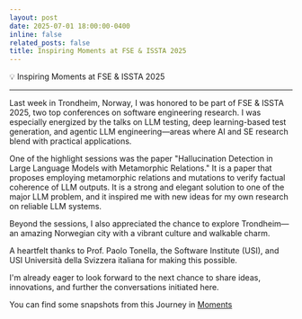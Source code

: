 ```yaml
---
layout: post
date: 2025-07-01 18:00:00-0400
inline: false
related_posts: false
title: Inspiring Moments at FSE & ISSTA 2025
---
```


:bulb: Inspiring Moments at FSE & ISSTA 2025

---

Last week in Trondheim, Norway, I was honored to be part of FSE & ISSTA 2025, two top conferences on software engineering research. I was especially energized by the talks on LLM testing, deep learning-based test generation, and agentic LLM engineering—areas where AI and SE research blend with practical applications.

One of the highlight sessions was the paper "Hallucination Detection in Large Language Models with Metamorphic Relations." It is a paper that proposes employing metamorphic relations and mutations to verify factual coherence of LLM outputs. It is a strong and elegant solution to one of the major LLM problem, and it inspired me with new ideas for my own research on reliable LLM systems.

Beyond the sessions, I also appreciated the chance to explore Trondheim—an amazing Norwegian city with a vibrant culture and walkable charm.

A heartfelt thanks to Prof. Paolo Tonella, the Software Institute (USI), and USI Università della Svizzera italiana for making this possible.

I'm already eager to look forward to the next chance to share ideas, innovations, and further the conversations initiated here.

You can find some snapshots from this Journey in <a href = "https://pasinisamuele.github.io/moments/fse2025/">Moments</a>